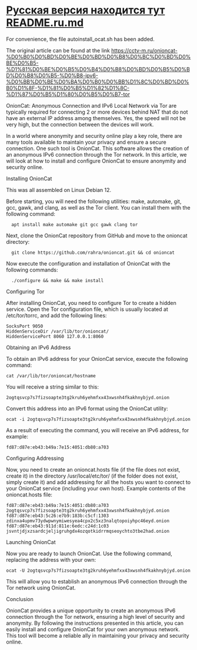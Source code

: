 # [Русская версия находится тут README.ru.md](./README.ru.md)
For convenience, the file autoinstall_ocat.sh has been added.

The original article can be found at the link https://cctv-m.ru/onioncat-%D0%B0%D0%BD%D0%BE%D0%BD%D0%B8%D0%BC%D0%BD%D0%BE%D0%B5-%D1%81%D0%BE%D0%B5%D0%B4%D0%B8%D0%BD%D0%B5%D0%BD%D0%B8%D0%B5-%D0%B8-ipv6-%D0%BB%D0%BE%D0%BA%D0%B0%D0%BB%D1%8C%D0%BD%D0%B0%D1%8F-%D1%81%D0%B5%D1%82%D1%8C-%D1%87%D0%B5%D1%80%D0%B5%D0%B7-tor

OnionCat: Anonymous Connection and IPv6 Local Network via Tor are typically required for connecting 2 or more devices behind NAT that do not have an external IP address among themselves. Yes, the speed will not be very high, but the connection between the devices will work.

In a world where anonymity and security online play a key role, there are many tools available to maintain your privacy and ensure a secure connection. One such tool is OnionCat. This software allows the creation of an anonymous IPv6 connection through the Tor network. In this article, we will look at how to install and configure OnionCat to ensure anonymity and security online.

Installing OnionCat

This was all assembled on Linux Debian 12.

Before starting, you will need the following utilities: make, automake, git, gcc, gawk, and clang, as well as the Tor client. You can install them with the following command:

```
  apt install make automake git gcc gawk clang tor
```
Next, clone the OnionCat repository from GitHub and move to the onioncat directory:
```
  git clone https://github.com/rahra/onioncat.git && cd onioncat
```
Now execute the configuration and installation of OnionCat with the following commands:
```
  ./configure && make && make install
```
Configuring Tor

After installing OnionCat, you need to configure Tor to create a hidden service. Open the Tor configuration file, which is usually located at /etc/tor/torrc, and add the following lines:

```
SocksPort 9050
HiddenServiceDir /var/lib/tor/onioncat/
HiddenServicePort 8060 127.0.0.1:8060
```

Obtaining an IPv6 Address

To obtain an IPv6 address for your OnionCat service, execute the following command:

```
cat /var/lib/tor/onioncat/hostname
```

You will receive a string similar to this:
```
2ogtqsvcp7s7fizsoapte3tg2kruh6yehmfxx43xwsnh4fkakhnybjyd.onion
```
Convert this address into an IPv6 format using the OnionCat utility:
```
ocat -i 2ogtqsvcp7s7fizsoapte3tg2kruh6yehmfxx43xwsnh4fkakhnybjyd.onion
```
As a result of executing the command, you will receive an IPv6 address, for example:
```
fd87:d87e:eb43:b49a:7e15:4051:db80:a703
```
Configuring Addressing

Now, you need to create an onioncat.hosts file (if the file does not exist, create it) in the directory /usr/local/etc/tor/ (if the folder does not exist, simply create it) and add addressing for all the hosts you want to connect to your OnionCat service (including your own host). Example contents of the onioncat.hosts file:
```
fd87:d87e:eb43:b49a:7e15:4051:db80:a703 2ogtqsvcp7s7fizsoapte3tg2kruh6yehmfxx43xwsnh4fkakhnybjyd.onion
fd87:d87e:eb43:5c26:e7b9:183b:c5cf:1303 zdinxa4upmv73ydwpwnymiwesyea4cpx2c5xz3nalqtopoiyhpc46eyd.onion
fd87:d87e:eb43:911d:811e:6edc:c24d:1c03 jsvntjdjxzsardcjeljigruhgdx4ozqotkidrrmqseoychto3tbe2had.onion
```
Launching OnionCat

Now you are ready to launch OnionCat. Use the following command, replacing the address with your own:
```
ocat -U 2ogtqsvcp7s7fizsoapte3tg2kruh6yehmfxx43xwsnh4fkakhnybjyd.onion
```
This will allow you to establish an anonymous IPv6 connection through the Tor network using OnionCat.

Conclusion

OnionCat provides a unique opportunity to create an anonymous IPv6 connection through the Tor network, ensuring a high level of security and anonymity. By following the instructions presented in this article, you can easily install and configure OnionCat for your own anonymous network. This tool will become a reliable ally in maintaining your privacy and security online.
